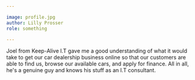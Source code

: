 ```yaml
---

image: profile.jpg
author: Lilly Prosser
role: something

---
```


Joel from Keep-Alive I.T gave me a good understanding of what it would take to get our car dealership business online so that our customers are able to find us, browse our available cars, and apply for finance. All in all, he's a genuine guy and knows his stuff as an I.T consultant.